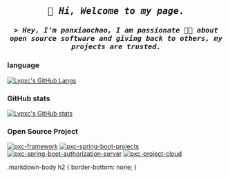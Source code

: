 <h2 align="center">
  <i>
    <samp>
      👋 Hi, Welcome to my page.
    </samp>
  </i>
</h2>

<h3 align="center">
  <i>
    <samp>
      > Hey, I’m panxiaochao, I am passionate ❤️‍🔥 about open source software and giving back to others, my projects are trusted.
    </samp>
  </i>
</h3>

### language
[![Lypxc's GitHub Langs](https://github-readme-stats.vercel.app/api/top-langs/?username=panxiaochao&theme=dracula)](https://github.com/panxiaochao)

### GitHub stats
[![Lypxc's GitHub stats](https://github-readme-stats.vercel.app/api?username=panxiaochao&theme=dracula)](https://github.com/panxiaochao)

### Open Source Project
[![pxc-framework](https://github-readme-stats.vercel.app/api/pin/?username=panxiaochao&repo=pxc-framework)](https://github.com/panxiaochao/pxc-framework)
[![pxc-spring-boot-projects](https://github-readme-stats.vercel.app/api/pin/?username=panxiaochao&repo=pxc-spring-boot-projects)](https://github.com/panxiaochao/pxc-spring-boot-projects)
[![pxc-spring-boot-authorization-server](https://github-readme-stats.vercel.app/api/pin/?username=panxiaochao&repo=pxc-spring-boot-authorization-server)](https://github.com/panxiaochao/pxc-spring-boot-authorization-server)
[![pxc-project-cloud](https://github-readme-stats.vercel.app/api/pin/?username=panxiaochao&repo=pxc-project-cloud)](https://github.com/panxiaochao/pxc-project-cloud)

<!---
panxiaochao/panxiaochao is a ✨ special ✨ repository because its `README.md` (this file) appears on your GitHub profile.
You can click the Preview link to take a look at your changes.
--->



.markdown-body h2 {
    border-bottom: none;
}

